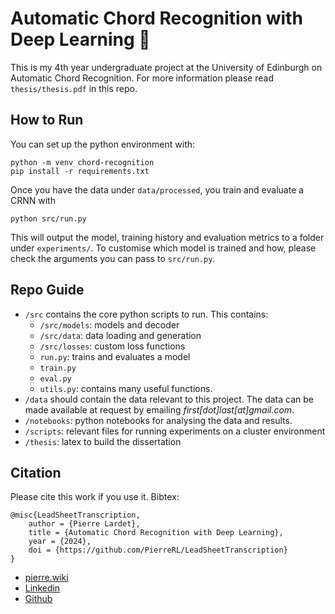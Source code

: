 # Automatic Chord Recognition with Deep Learning 🎼

This is my 4th year undergraduate project at the University of Edinburgh on Automatic Chord Recognition. For more information please read `thesis/thesis.pdf` in this repo.  

## How to Run

You can set up the python environment with:

```
python -m venv chord-recognition
pip install -r requirements.txt
```

Once you have the data under `data/processed`, you train and evaluate a CRNN with

```
python src/run.py
```

This will output the model, training history and evaluation metrics to a folder under `experiments/`. To customise which model is trained and how, please check the arguments you can pass to `src/run.py`.

## Repo Guide

- `/src` contains the core python scripts to run. This contains:
    - `/src/models`: models and decoder
    - `/src/data`: data loading and generation
    - `/src/losses`: custom loss functions
    - `run.py`: trains and evaluates a model
    - `train.py`
    - `eval.py`
    - `utils.py`: contains many useful functions.
- `/data` should contain the data relevant to this project. The data can be made available at request by emailing *first[dot]last[at]gmail.com*.
- `/notebooks`: python notebooks for analysing the data and results.
- `/scripts`: relevant files for running experiments on a cluster environment
- `/thesis`: latex to build the dissertation

## Citation

Please cite this work if you use it. Bibtex:

```
@misc{LeadSheetTranscription,
    author = {Pierre Lardet},
    title = {Automatic Chord Recognition with Deep Learning},
    year = {2024},
    doi = {https://github.com/PierreRL/LeadSheetTranscription}
}
```

- [pierre.wiki](https://pierre.wiki) 
- [Linkedin](https://www.linkedin.com/in/pierrelardet/)
- [Github](https://github.com/PierreRL)